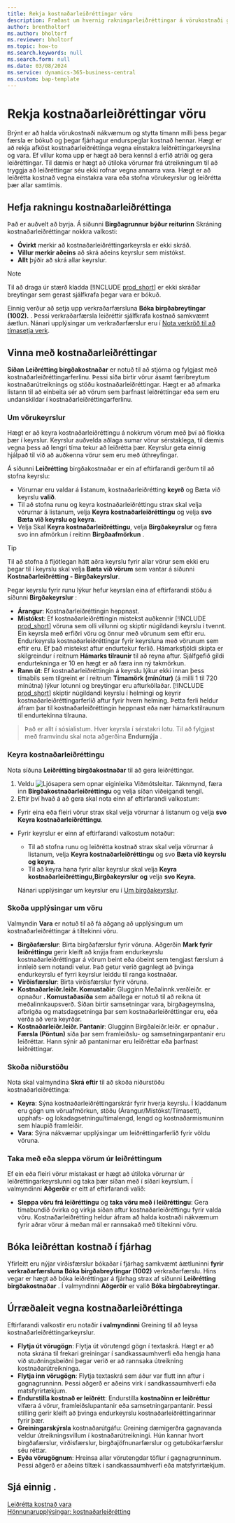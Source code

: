 ```yaml
---
title: Rekja kostnaðarleiðréttingar vöru
description: Fræðast um hvernig rakningarleiðréttingar á vörukostnaði geta hjálpað til við að halda vörukostnaðargögnum réttum.
author: brentholtorf
ms.author: bholtorf
ms.reviewer: bholtorf
ms.topic: how-to
ms.search.keywords: null
ms.search.form: null
ms.date: 03/08/2024
ms.service: dynamics-365-business-central
ms.custom: bap-template
---
```


# <a name="track-item-cost-adjustments"></a>Rekja kostnaðarleiðréttingar vöru

Brýnt er að halda vörukostnaði nákvæmum og stytta tímann milli þess þegar færsla er bókuð og þegar fjárhagur endurspeglar kostnað hennar. Hægt er að rekja afköst kostnaðarleiðréttinga vegna einstakra leiðréttingarkeyrslna og vara. Ef villur koma upp er hægt að bera kennsl á erfið atriði og gera leiðréttingar. Til dæmis er hægt að útiloka vörurnar frá útreikningum til að tryggja að leiðréttingar séu ekki rofnar vegna annarra vara. Hægt er að leiðrétta kostnað vegna einstakra vara eða stofna vörukeyrslur og leiðrétta þær allar samtímis.

## <a name="start-tracking-cost-adjustments"></a>Hefja rakningu kostnaðarleiðréttinga

Það er auðvelt að byrja. Á síðunni **Birgðagrunnur**  **býður reiturinn** Skráning kostnaðarleiðréttingar nokkra valkosti:

* **Óvirkt** merkir að kostnaðarleiðréttingarkeyrsla er ekki skráð.
* **Villur merkir aðeins** að skrá aðeins keyrslur sem mistókst.
* **Allt** þýðir að skrá allar keyrslur.

> [!NOTE]
> Til að draga úr stærð kladda [!INCLUDE [prod_short](includes/prod_short.md)]  er ekki skráðar breytingar sem gerast sjálfkrafa þegar vara er bókuð.

Einnig verður að setja upp verkraðarfærsluna **Bóka birgðabreytingar (1002).** . Þessi verkraðarfærsla leiðréttir sjálfkrafa kostnað samkvæmt áætlun. Nánari upplýsingar um verkraðarfærslur eru í [Nota verkröð til að tímasetja verk](admin-job-queues-schedule-tasks.md).

## <a name="manage-cost-adjustments"></a>Vinna með kostnaðarleiðréttingar

 **Síðan Leiðrétting birgðakostnaðar** er notuð til að stjórna og fylgjast með kostnaðarleiðréttingarferlinu. Þessi síða birtir vörur ásamt færibreytum kostnaðarútreiknings og stöðu kostnaðarleiðréttingar. Hægt er að afmarka listann til að einbeita sér að vörum sem þarfnast leiðréttingar eða sem eru undanskildar í kostnaðarleiðréttingarferlinu.

### <a name="about-item-batches"></a>Um vörukeyrslur

Hægt er að keyra kostnaðarleiðréttingu á nokkrum vörum með því að flokka þær í keyrslur. Keyrslur auðvelda aðlaga sumar vörur sérstaklega, til dæmis vegna þess að lengri tíma tekur að leiðrétta þær. Keyrslur geta einnig hjálpað til við að auðkenna vörur sem eru með úthreyfingar.

Á síðunni **Leiðrétting** birgðakostnaðar er ein af eftirfarandi gerðum til að stofna keyrslu:

* Vörurnar eru valdar á listanum, kostnaðarleiðrétting **keyrð** og Bæta við keyrslu **valið**.
* Til að stofna runu og keyra kostnaðarleiðréttingu strax skal velja vörurnar á listanum, velja **Keyra kostnaðarleiðréttingu** og velja **svo Bæta við keyrslu og keyra**.
* Velja Skal **Keyra kostnaðarleiðréttingu**, velja **Birgðakeyrslur** og færa svo inn afmörkun í reitinn **Birgðaafmörkun** .
  
> [!TIP]
> Til að stofna á fljótlegan hátt aðra keyrslu fyrir allar vörur sem ekki eru þegar til í keyrslu skal velja **Bæta við vörum**  sem vantar á síðunni **Kostnaðarleiðrétting - Birgðakeyrslur**.

Þegar keyrslu fyrir runu lýkur hefur keyrslan eina af eftirfarandi stöðu á síðunni **Birgðakeyrslur** :

* **Árangur**: Kostnaðarleiðréttingin heppnast.
* **Mistókst**: Ef kostnaðarleiðréttingin mistekst auðkennir [!INCLUDE [prod_short](includes/prod_short.md)]  vöruna sem olli villunni og skiptir núgildandi keyrslu í tvennt. Ein keyrsla með erfiðri vöru og önnur með vörunum sem eftir eru. Endurkeyrsla kostnaðarleiðréttingar fyrir keyrsluna með vörunum sem eftir eru. Ef það mistekst aftur endurtekur ferlið. Hámarksfjöldi skipta er skilgreindur í reitnum **Hámarks tilraunir** til að reyna aftur. Sjálfgefið gildi endurtekninga er 10 en hægt er að færa inn ný takmörkun.
* **Rann út**: Ef kostnaðarleiðréttingin á keyrslu lýkur ekki innan þess tímabils sem tilgreint er í reitnum **Tímamörk (mínútur)** (á milli 1 til 720 mínútna) lýkur lotunni og breytingar eru afturköllaðar. [!INCLUDE [prod_short](includes/prod_short.md)] skiptir núgildandi keyrslu í helmingi og keyrir kostnaðarleiðréttingarferlið aftur fyrir hvern helming. Þetta ferli heldur áfram þar til kostnaðarleiðréttingin heppnast eða nær hámarkstilraunum til endurtekinna tilrauna.

> Það er allt í sósíalistum. Hver keyrsla í sérstakri lotu. Til að fylgjast með framvindu skal nota aðgerðina **Endurnýja** .

### <a name="run-cost-adjustment"></a>Keyra kostnaðarleiðréttingu

Nota síðuna **Leiðrétting birgðakostnaðar** til að gera leiðréttingar.

1. Veldu ![Ljósapera sem opnar eiginleika Viðmótsleitar.](media/ui-search/search_small.png "Segðu mér hvað þú vilt gera") Táknmynd, færa inn **Birgðakostnaðarleiðréttingu** og velja síðan viðeigandi tengil.
1. Eftir því hvað á að gera skal nota einn af eftirfarandi valkostum:

  * Fyrir eina eða fleiri vörur strax skal velja vörurnar á listanum og velja **svo Keyra kostnaðarleiðréttingu**.
  * Fyrir keyrslur er einn af eftirfarandi valkostum notaður:

    * Til að stofna runu og leiðrétta kostnað strax skal velja vörurnar á listanum, velja **Keyra kostnaðarleiðréttingu** og svo **Bæta við keyrslu og keyra**.
    * Til að keyra hana fyrir allar keyrslur skal velja **Keyra kostnaðarleiðréttingu,Birgðakeyrslur** **og** velja **svo Keyra.**
    
    Nánari upplýsingar um keyrslur eru í [Um birgðakeyrslur](#about-item-batches).

### <a name="explore-item-details"></a>Skoða upplýsingar um vöru

Valmyndin **Vara** er notuð til að fá aðgang að upplýsingum um kostnaðarleiðréttingar á tiltekinni vöru.

* **Birgðafærslur**: Birta birgðafærslur fyrir vöruna. Aðgerðin **Mark fyrir leiðréttingu** gerir kleift að knýja fram endurkeyrslu kostnaðarleiðréttingar á vörum beint eða óbeint sem tengjast færslum á innleið sem notandi velur. Það getur verið gagnlegt að þvinga endurkeyrslu ef fyrri keyrslur leiddu til ranga kostnaðar.
* **Virðisfærslur**: Birta virðisfærslur fyrir vöruna.
* **Kostnaðarleiðr.leiðr. Komustaðir**: Glugginn Meðalinnk.verðleiðr. er opnaður **. Komustaðasíða** sem aðallega er notuð til að reikna út meðalinnkaupsverð. Síðan birtir samsetningar vara, birgðageymslna, afbrigða og matsdagsetninga þar sem kostnaðarleiðréttingar eru, eða verða að vera keyrðar.
* **Kostnaðarleiðr.leiðr. Pantanir**: Glugginn Birgðaleiðr.leiðr. er opnaður **. Færsla (Pöntun)** síða þar sem framleiðslu- og samsetningarpantanir eru leiðréttar. Hann sýnir að pantanirnar eru leiðréttar eða þarfnast leiðréttingar.

### <a name="view-the-outcome"></a>Skoða niðurstöðu

Nota skal valmyndina **Skrá eftir** til að skoða niðurstöðu kostnaðarleiðréttinga:

* **Keyra**: Sýna kostnaðarleiðréttingarskrár fyrir hverja keyrslu. Í kladdanum eru gögn um vöruafmörkun, stöðu (Árangur/Mistókst/Tímasett), upphafs- og lokadagsetningu/tímalengd, lengd og kostnaðarmismuninn sem hlaupið framleiðir.
* **Vara**: Sýna nákvæmar upplýsingar um leiðréttingarferlið fyrir völdu vöruna.

### <a name="include-or-exclude-items-from-adjustments"></a>Taka með eða sleppa vörum úr leiðréttingum

Ef ein eða fleiri vörur mistakast er hægt að útiloka vörurnar úr leiðréttingarkeyrslunni og taka þær síðan með í síðari keyrslum. Í valmyndinni **Aðgerðir** er eitt af eftirfarandi valið:

* **Sleppa vöru frá leiðréttingu** og **taka vöru með í leiðréttingu**: Gera tímabundið óvirka og virkja síðan aftur kostnaðarleiðréttingu fyrir valda vöru. Kostnaðarleiðrétting heldur áfram að halda kostnaði nákvæmum fyrir aðrar vörur á meðan mál er rannsakað með tiltekinni vöru.

## <a name="post-adjusted-costs-to-the-general-ledger"></a>Bóka leiðréttan kostnað í fjárhag

Yfirleitt eru nýjar virðisfærslur bókaðar í fjárhag samkvæmt áætluninni **fyrir verkraðarfærsluna Bóka birgðabreytingar (1002)** verkraðarfærslu. Hins vegar er hægt að bóka leiðréttingar á fjárhag strax af síðunni **Leiðrétting birgðakostnaðar** . Í valmyndinni **Aðgerðir** er valið **Bóka birgðabreytingar**.

## <a name="troubleshoot-cost-adjustments"></a>Úrræðaleit vegna kostnaðarleiðréttinga

Eftirfarandi valkostir eru notaðir **í valmyndinni** Greining til að leysa kostnaðarleiðréttingarkeyrslur.

* **Flytja út vörugögn**: Flytja út vörutengd gögn í textaskrá. Hægt er að nota skrána til frekari greiningar í sandkassaumhverfi eða hengja hana við stuðningsbeiðni þegar verið er að rannsaka útreikning kostnaðarútreikninga.
* **Flytja inn vörugögn**: Flytja textaskrá sem áður var flutt inn aftur í gagnagrunninn. Þessi aðgerð er aðeins virk í sandkassaumhverfi eða matsfyrirtækjum.
* **Endurstilla kostnað er leiðrétt**: Endurstilla **kostnaðinn er leiðréttur** vífæra á vörur, framleiðslupantanir eða samsetningarpantanir. Þessi stilling gerir kleift að þvinga endurkeyrslu kostnaðarleiðréttingarinnar fyrir þær.
* **Greiningarskýrsla** kostnaðarútgáfu: Greining dæmigerðra gagnavanda veldur útreikningsvillum í kostnaðarútreikningi. Hún kannar hvort birgðafærslur, virðisfærslur, birgðajöfnunarfærslur og getubókarfærslur séu réttar.
* **Eyða vörugögnum**: Hreinsa allar vörutengdar töflur í gagnagrunninum. Þessi aðgerð er aðeins tiltæk í sandkassaumhverfi eða matsfyrirtækjum.

## <a name="see-also"></a>Sjá einnig .

[Leiðrétta kostnað vara](inventory-how-adjust-item-costs.md)  
[Hönnunarupplýsingar: kostnaðarleiðrétting](design-details-cost-adjustment.md)  
